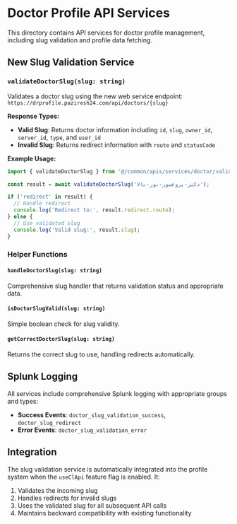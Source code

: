 # Doctor Profile API Services

This directory contains API services for doctor profile management, including slug validation and profile data fetching.

## New Slug Validation Service

### `validateDoctorSlug(slug: string)`

Validates a doctor slug using the new web service endpoint: `https://drprofile.paziresh24.com/api/doctors/{slug}`

**Response Types:**
- **Valid Slug**: Returns doctor information including `id`, `slug`, `owner_id`, `server_id`, `type`, and `user_id`
- **Invalid Slug**: Returns redirect information with `route` and `statusCode`

**Example Usage:**
```typescript
import { validateDoctorSlug } from '@/common/apis/services/doctor/validateDoctorSlug';

const result = await validateDoctorSlug('دکتر-پروفسور-نور-بالا');

if ('redirect' in result) {
  // Handle redirect
  console.log('Redirect to:', result.redirect.route);
} else {
  // Use validated slug
  console.log('Valid slug:', result.slug);
}
```

### Helper Functions

#### `handleDoctorSlug(slug: string)`
Comprehensive slug handler that returns validation status and appropriate data.

#### `isDoctorSlugValid(slug: string)`
Simple boolean check for slug validity.

#### `getCorrectDoctorSlug(slug: string)`
Returns the correct slug to use, handling redirects automatically.

## Splunk Logging

All services include comprehensive Splunk logging with appropriate groups and types:

- **Success Events**: `doctor_slug_validation_success`, `doctor_slug_redirect`
- **Error Events**: `doctor_slug_validation_error`

## Integration

The slug validation service is automatically integrated into the profile system when the `useClApi` feature flag is enabled. It:

1. Validates the incoming slug
2. Handles redirects for invalid slugs
3. Uses the validated slug for all subsequent API calls
4. Maintains backward compatibility with existing functionality
